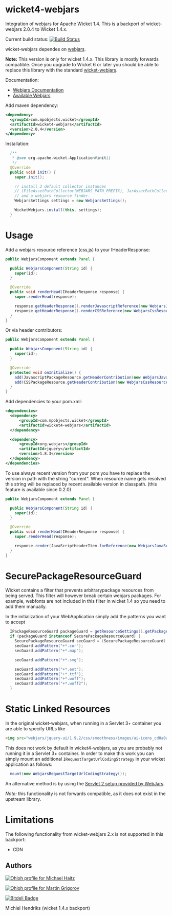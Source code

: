 wicket4-webjars
===============

Integration of webjars for Apache Wicket 1.4. This is a backport of wicket-webjars 2.0.4 to Wicket 1.4.x.

Current build status: [![Build Status](https://travis-ci.org/mpobjects/wicket4-webjars.svg)](https://travis-ci.org/mpobjects/wicket4-webjars)

wicket-webjars dependes on [webjars](https://github.com/webjars/webjars).


**Note:** This version is only for wicket 1.4.x. This library is mostly forwards compatible. Once you upgrade to Wicket 6 or later you should be able to replace this library with the standard [wicket-webjars](https://github.com/l0rdn1kk0n/wicket-webjars).

Documentation:

- [Webjars Documentation](http://www.webjars.org/documentation)
- [Available Webjars](http://www.webjars.org)

Add maven dependency:

```xml
<dependency>
  <groupId>com.mpobjects.wicket</groupId>
  <artifactId>wicket4-webjars</artifactId>
  <version>2.0.4</version>
</dependency>
```

Installation:

```java
  /**
   * @see org.apache.wicket.Application#init()
   */
  @Override
  public void init() {
    super.init();

    // install 3 default collector instances
    // (FileAssetPathCollector(WEBJARS_PATH_PREFIX), JarAssetPathCollector, VfsAssetPathCollector)
    // and a webjars resource finder.
    WebjarsSettings settings = new WebjarsSettings();

    WicketWebjars.install(this, settings);
  }
```

Usage
=====

Add a webjars resource reference (css,js) to your IHeaderResponse:

```java
public WebjarsComponent extends Panel {

  public WebjarsComponent(String id) {
    super(id);
  }

  @Override
  public void renderHead(IHeaderResponse response) {
    super.renderHead(response);

    response.getHeaderResponse().renderJavascriptReference(new WebjarsJavaScriptResourceReference("jquery/1.12.4/jquery.min.js"));
    response.getHeaderResponse().renderCSSReference(new WebjarsCssResourceReference("bootstrap/3.3.7/css/bootstrap.css"));
  }
}
```

Or via header contributors:

```java
public WebjarsComponent extends Panel {

  public WebjarsComponent(String id) {
    super(id);
  }

  @Override
  protected void onInitialize() {
    add(JavascriptPackageResource.getHeaderContribution(new WebjarsJavaScriptResourceReference("jquery/1.12.4/jquery.min.js")));
    add(CSSPackageResource.getHeaderContribution(new WebjarsCssResourceReference("bootstrap/3.3.7/css/bootstrap.css")));
  }
}
```

Add dependencies to your pom.xml:

```xml
<dependencies>
  <dependency>
      <groupId>com.mpobjects.wicket</groupId>
      <artifactId>wicket4-webjars</artifactId>
  </dependency>

  <dependency>
      <groupId>org.webjars</groupId>
      <artifactId>jquery</artifactId>
      <version>1.8.3</version>
  </dependency>
</dependencies>
```

To use always recent version from your pom you have to replace the version in path with the string "current". When resource
name gets resolved this string will be replaced by recent available version in classpath. (this feature is available since 0.2.0)

```java
public WebjarsComponent extends Panel {

  public WebjarsComponent(String id) {
    super(id);
  }

  @Override
  public void renderHead(IHeaderResponse response) {
    super.renderHead(response);

    response.render(JavaScriptHeaderItem.forReference(new WebjarsJavaScriptResourceReference("jquery/current/jquery.js")));
  }
}
```

SecurePackageResourceGuard
==========================

Wicket contains a filter that prevents arbitrarypackage resources from being served. This filter will however break certain webjars packages. For example, webfonts are not included in this filter in wicket 1.4 so you need to add them manually.

In the initialization of your WebApplication simply add the patterns you want to accept

```java
  IPackageResourceGuard packageGuard = getResourceSettings().getPackageResourceGuard();
  if (packageGuard instanceof SecurePackageResourceGuard) {
    SecurePackageResourceGuard secGuard = (SecurePackageResourceGuard) packageGuard;
    secGuard.addPattern("+*.cur");
    secGuard.addPattern("+*.map");

    secGuard.addPattern("+*.svg");

    secGuard.addPattern("+*.eot");
    secGuard.addPattern("+*.ttf");
    secGuard.addPattern("+*.woff");
    secGuard.addPattern("+*.woff2");
  }
```

Static Linked Resources
=======================

In the original wicket-webjars, when running in a Servlet 3+ container you are able to specify URLs like

```html
<img src="webjars/jquery-ui/1.9.2/css/smoothness/images/ui-icons_cd0a0a_256x240.png"/>
```

This does not work by default in wicket4-webjars, as you are probably not running it in a Servlet 3+ container. In order to make this work you can simply mount an additional ```IRequestTargetUrlCodingStrategy``` in your wicket application as follows:

```java
  mount(new WebjarsRequestTargetUrlCodingStrategy());
```

An alternative method is by using the [Servlet 2 setup provided by WebJars](https://www.webjars.org/documentation#servlet2).

*Note:* this functionality is not forwards compatible, as it does not exist in the upstream library.

Limitations
===========

The following functionality from wicket-webjars 2.x is not supported in this backport:

- CDN


Authors
-------

[![Ohloh profile for Michael Haitz](https://www.openhub.net/accounts/l0rdn1kk0n/widgets/account_detailed.gif)](https://www.openhub.net/accounts/l0rdn1kk0n?ref=Detailed)

[![Ohloh profile for Martin Grigorov](https://www.openhub.net/accounts/mgrigorov/widgets/account_detailed.gif)](https://www.openhub.net/accounts/mgrigorov?ref=Detailed)

[![Bitdeli Badge](https://d2weczhvl823v0.cloudfront.net/l0rdn1kk0n/wicket-webjars/trend.png)](https://bitdeli.com/free "Bitdeli Badge")

Michiel Hendriks (wicket 1.4.x backport)

